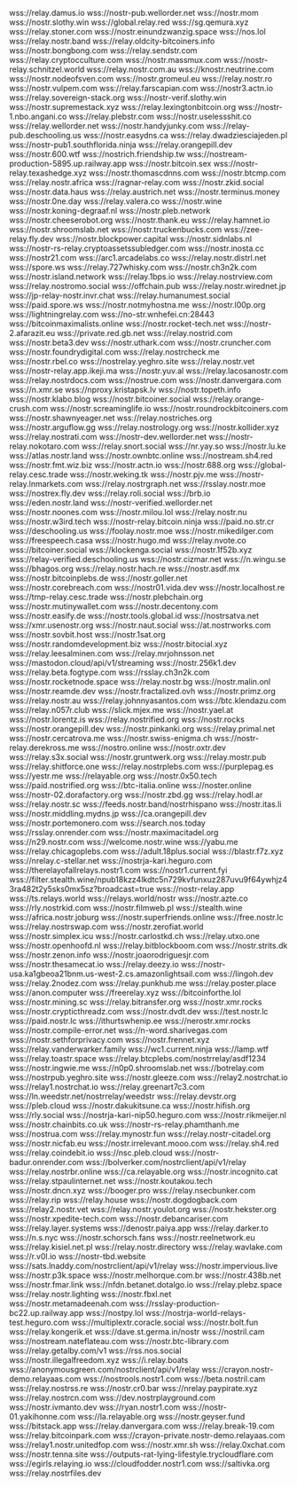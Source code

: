 
wss://relay.damus.io
wss://nostr-pub.wellorder.net
wss://nostr.mom
wss://nostr.slothy.win
wss://global.relay.red
wss://sg.qemura.xyz
wss://relay.stoner.com
wss://nostr.einundzwanzig.space
wss://nos.lol
wss://relay.nostr.band
wss://relay.oldcity-bitcoiners.info
wss://nostr.bongbong.com
wss://relay.sendstr.com
wss://relay.cryptocculture.com
wss://nostr.massmux.com
wss://nostr-relay.schnitzel.world
wss://relay.nostr.com.au
wss://knostr.neutrine.com
wss://nostr.nodeofsven.com
wss://nostr.gromeul.eu
wss://relay.nostr.ro
wss://nostr.vulpem.com
wss://relay.farscapian.com
wss://nostr3.actn.io
wss://relay.sovereign-stack.org
wss://nostr-verif.slothy.win
wss://nostr.supremestack.xyz
wss://relay.lexingtonbitcoin.org
wss://nostr-1.nbo.angani.co
wss://relay.plebstr.com
wss://nostr.uselessshit.co
wss://relay.wellorder.net
wss://nostr.handyjunky.com
wss://relay-pub.deschooling.us
wss://nostr.easydns.ca
wss://relay.dwadziesciajeden.pl
wss://nostr-pub1.southflorida.ninja
wss://relay.orangepill.dev
wss://nostr.600.wtf
wss://nostrich.friendship.tw
wss://nostream-production-5895.up.railway.app
wss://nostr.bitcoin.sex
wss://nostr-relay.texashedge.xyz
wss://nostr.thomascdnns.com
wss://nostr.btcmp.com
wss://relay.nostr.africa
wss://ragnar-relay.com
wss://nostr.zkid.social
wss://nostr.data.haus
wss://relay.austrich.net
wss://nostr.terminus.money
wss://nostr.0ne.day
wss://relay.valera.co
wss://nostr.wine
wss://nostr.koning-degraaf.nl
wss://nostr.pleb.network
wss://nostr.cheeserobot.org
wss://nostr.thank.eu
wss://relay.hamnet.io
wss://nostr.shroomslab.net
wss://nostr.truckenbucks.com
wss://zee-relay.fly.dev
wss://nostr.blockpower.capital
wss://nostr.sidnlabs.nl
wss://nostr-rs-relay.cryptoassetssubledger.com
wss://nostr.inosta.cc
wss://nostr21.com
wss://arc1.arcadelabs.co
wss://relay.nostr.distrl.net
wss://spore.ws
wss://relay.727whisky.com
wss://nostr.ch3n2k.com
wss://nostr.island.network
wss://relay.1bps.io
wss://relay.nostrview.com
wss://relay.nostromo.social
wss://offchain.pub
wss://relay.nostr.wirednet.jp
wss://jp-relay-nostr.invr.chat
wss://relay.humanumest.social
wss://paid.spore.ws
wss://nostr.notmyhostna.me
wss://nostr.l00p.org
wss://lightningrelay.com
wss://no-str.wnhefei.cn:28443
wss://bitcoinmaximalists.online
wss://nostr.rocket-tech.net
wss://nostr-2.afarazit.eu
wss://private.red.gb.net
wss://relay.nostrid.com
wss://nostr.beta3.dev
wss://nostr.uthark.com
wss://nostr.cruncher.com
wss://nostr.foundrydigital.com
wss://relay.nostrcheck.me
wss://nostr.rbel.co
wss://nostrelay.yeghro.site
wss://relay.nostr.vet
wss://nostr-relay.app.ikeji.ma
wss://nostr.yuv.al
wss://relay.lacosanostr.com
wss://relay.nostrdocs.com
wss://nostrue.com
wss://nostr.danvergara.com
wss://n.xmr.se
wss://nproxy.kristapsk.lv
wss://nostr.topeth.info
wss://nostr.klabo.blog
wss://nostr.bitcoiner.social
wss://relay.orange-crush.com
wss://nostr.screaminglife.io
wss://nostr.roundrockbitcoiners.com
wss://nostr.shawnyeager.net
wss://relay.nostriches.org
wss://nostr.arguflow.gg
wss://relay.nostrology.org
wss://nostr.kollider.xyz
wss://relay.nostrati.com
wss://nostr-dev.wellorder.net
wss://nostr-relay.nokotaro.com
wss://relay.snort.social
wss://nr.yay.so
wss://nostr.lu.ke
wss://atlas.nostr.land
wss://nostr.ownbtc.online
wss://nostream.sh4.red
wss://nostr.fmt.wiz.biz
wss://nostr.actn.io
wss://nostr.688.org
wss://global-relay.cesc.trade
wss://nostr.weking.tk
wss://nostr.pjv.me
wss://nostr-relay.lnmarkets.com
wss://relay.nostrgraph.net
wss://rsslay.nostr.moe
wss://nostrex.fly.dev
wss://relay.roli.social
wss://brb.io
wss://eden.nostr.land
wss://nostr-verified.wellorder.net
wss://nostr.noones.com
wss://nostr.milou.lol
wss://relay.nostr.nu
wss://nostr.w3ird.tech
wss://nostr-relay.bitcoin.ninja
wss://paid.no.str.cr
wss://deschooling.us
wss://foolay.nostr.moe
wss://nostr.mikedilger.com
wss://freespeech.casa
wss://nostr.hugo.md
wss://relay.nvote.co
wss://bitcoiner.social
wss://klockenga.social
wss://nostr.1f52b.xyz
wss://relay-verified.deschooling.us
wss://nostr.cizmar.net
wss://n.wingu.se
wss://bhagos.org
wss://relay.nostr.hach.re
wss://nostr.asdf.mx
wss://nostr.bitcoinplebs.de
wss://nostr.goller.net
wss://nostr.corebreach.com
wss://nostr01.vida.dev
wss://nostr.localhost.re
wss://tmp-relay.cesc.trade
wss://nostr.plebchain.org
wss://nostr.mutinywallet.com
wss://nostr.decentony.com
wss://nostr.easify.de
wss://nostr.tools.global.id
wss://nostrsatva.net
wss://xmr.usenostr.org
wss://nostr.naut.social
wss://at.nostrworks.com
wss://nostr.sovbit.host
wss://nostr.1sat.org
wss://nostr.randomdevelopment.biz
wss://nostr.bitocial.xyz
wss://relay.leesalminen.com
wss://relay.mrjohnsson.net
wss://mastodon.cloud/api/v1/streaming
wss://nostr.256k1.dev
wss://relay.beta.fogtype.com
wss://rsslay.ch3n2k.com
wss://nostr.rocketnode.space
wss://relay.nostr.bg
wss://nostr.malin.onl
wss://nostr.reamde.dev
wss://nostr.fractalized.ovh
wss://nostr.primz.org
wss://relay.nostr.au
wss://relay.johnnyasantos.com
wss://btc.klendazu.com
wss://relay.n057r.club
wss://slick.mjex.me
wss://nostr.yael.at
wss://nostr.lorentz.is
wss://relay.nostrified.org
wss://nostr.rocks
wss://nostr.orangepill.dev
wss://nostr.pinkanki.org
wss://relay.primal.net
wss://nostr.cercatrova.me
wss://nostr.swiss-enigma.ch
wss://nostr-relay.derekross.me
wss://nostro.online
wss://nostr.oxtr.dev
wss://relay.s3x.social
wss://nostr.gruntwerk.org
wss://relay.mostr.pub
wss://relay.shitforce.one
wss://relay.nostrplebs.com
wss://purplepag.es
wss://yestr.me
wss://relayable.org
wss://nostr.0x50.tech
wss://paid.nostrified.org
wss://btc-italia.online
wss://noster.online
wss://nostr-02.dorafactory.org
wss://nostr.zbd.gg
wss://relay.hodl.ar
wss://relay.nostr.sc
wss://feeds.nostr.band/nostrhispano
wss://nostr.itas.li
wss://nostr.middling.mydns.jp
wss://ca.orangepill.dev
wss://nostr.portemonero.com
wss://search.nos.today
wss://rsslay.onrender.com
wss://nostr.maximacitadel.org
wss://n29.nostr.com
wss://welcome.nostr.wine
wss://yabu.me
wss://relay.chicagoplebs.com
wss://adult.18plus.social
wss://blastr.f7z.xyz
wss://nrelay.c-stellar.net
wss://nostrja-kari.heguro.com
wss://therelayofallrelays.nostr1.com
wss://nostr1.current.fyi
wss://filter.stealth.wine/npub18kzz4lkdtc5n729kvfunxuz287uvu9f64ywhjz43ra482t2y5sks0mx5sz?broadcast=true
wss://nostr-relay.app
wss://ts.relays.world
wss://relays.world/nostr
wss://nostr.azte.co
wss://rly.nostrkid.com
wss://nostr.filmweb.pl
wss://stealth.wine
wss://africa.nostr.joburg
wss://nostr.superfriends.online
wss://free.nostr.lc
wss://relay.nostrswap.com
wss://nostr.zerofiat.world
wss://nostr.simplex.icu
wss://nostr.carlostkd.ch
wss://relay.utxo.one
wss://nostr.openhoofd.nl
wss://relay.bitblockboom.com
wss://nostr.strits.dk
wss://nostr.zenon.info
wss://nostr.joaorodriguesjr.com
wss://nostr.thesamecat.io
wss://relay.deezy.io
wss://nostr-usa.ka1gbeoa21bnm.us-west-2.cs.amazonlightsail.com
wss://lingoh.dev
wss://relay.2nodez.com
wss://relay.punkhub.me
wss://relay.poster.place
wss://anon.computer
wss://freerelay.xyz
wss://bitcoinforthe.lol
wss://nostr.mining.sc
wss://relay.bitransfer.org
wss://nostr.xmr.rocks
wss://nostr.crypticthreadz.com
wss://nostr.dvdt.dev
wss://test.nostr.lc
wss://paid.nostr.lc
wss://ithurtswhenip.ee
wss://nerostr.xmr.rocks
wss://nostr.compile-error.net
wss://n-word.sharivegas.com
wss://nostr.sethforprivacy.com
wss://nostr.frennet.xyz
wss://relay.vanderwarker.family
wss://wc1.current.ninja
wss://lamp.wtf
wss://relay.toastr.space
wss://relay.btcplebs.com/nostrrelay/asdf1234
wss://nostr.ingwie.me
wss://n0p0.shroomslab.net
wss://botrelay.com
wss://nostrpub.yeghro.site
wss://nostr.gleeze.com
wss://relay2.nostrchat.io
wss://relay1.nostrchat.io
wss://relay.greenart7c3.com
wss://ln.weedstr.net/nostrrelay/weedstr
wss://relay.devstr.org
wss://pleb.cloud
wss://nostr.dakukitsune.ca
wss://nostr.hifish.org
wss://rly.social
wss://nostrja-kari-nip50.heguro.com
wss://nostr.rikmeijer.nl
wss://nostr.chainbits.co.uk
wss://nostr-rs-relay.phamthanh.me
wss://nostrua.com
wss://relay.mynostr.fun
wss://relay.nostr-citadel.org
wss://nostr.nicfab.eu
wss://nostr.irrelevant.mooo.com
wss://relay.sh4.red
wss://relay.coindebit.io
wss://nsc.pleb.cloud
wss://nostr-badur.onrender.com
wss://bolverker.com/nostrclient/api/v1/relay
wss://relay.nostrbr.online
wss://ca.relayable.org
wss://nostr.incognito.cat
wss://relay.stpaulinternet.net
wss://nostr.koutakou.tech
wss://nostr.dncn.xyz
wss://booger.pro
wss://relay.nsecbunker.com
wss://relay.rip
wss://relay.house
wss://nostr.dogdogback.com
wss://relay2.nostr.vet
wss://relay.nostr.youlot.org
wss://nostr.hekster.org
wss://nostr.xpedite-tech.com
wss://nostr.debancariser.com
wss://relay.layer.systems
wss://denostr.paiya.app
wss://relay.darker.to
wss://n.s.nyc
wss://nostr.schorsch.fans
wss://nostr.reelnetwork.eu
wss://relay.kisiel.net.pl
wss://relay.nostr.directory
wss://relay.wavlake.com
wss://r.v0l.io
wss://nostr-tbd.website
wss://sats.lnaddy.com/nostrclient/api/v1/relay
wss://nostr.impervious.live
wss://nostr.p3k.space
wss://nostr.melhorque.com.br
wss://nostr.438b.net
wss://nostr.fmar.link
wss://nfdn.betanet.dotalgo.io
wss://relay.plebz.space
wss://relay.nostr.lighting
wss://nostr.fbxl.net
wss://nostr.metamadeenah.com
wss://rsslay-production-bc22.up.railway.app
wss://nostpy.lol
wss://nostrja-world-relays-test.heguro.com
wss://multiplextr.coracle.social
wss://nostr.bolt.fun
wss://relay.kongerik.et
wss://dave.st.germa.in/nostr
wss://nostril.cam
wss://nostream.nateflateau.com
wss://nostr.btc-library.com
wss://relay.getalby.com/v1
wss://rss.nos.social
wss://nostr.illegalfreedom.xyz
wss://i.relay.boats
wss://anonymousgreen.com/nostrclient/api/v1/relay
wss://crayon.nostr-demo.relayaas.com
wss://nostrools.nostr1.com
wss://beta.nostril.cam
wss://relay.nostrss.re
wss://nostr.cr0.bar
wss://nrelay.paypirate.xyz
wss://relay.nostrcn.com
wss://dev.nostrplayground.com
wss://nostr.ivmanto.dev
wss://ryan.nostr1.com
wss://nostr-01.yakihonne.com
wss://la.relayable.org
wss://nostr.geyser.fund
wss://bitstack.app
wss://relay.danvergara.com
wss://relay.break-19.com
wss://relay.bitcoinpark.com
wss://crayon-private.nostr-demo.relayaas.com
wss://relay1.nostr.unitedfop.com
wss://nostr.xmr.sh
wss://relay.0xchat.com
wss://nostr.tenna.site
wss://outputs-rat-lying-lifestyle.trycloudflare.com
wss://egirls.relaying.io
wss://cloudfodder.nostr1.com
wss://saltivka.org
wss://relay.nostrfiles.dev
